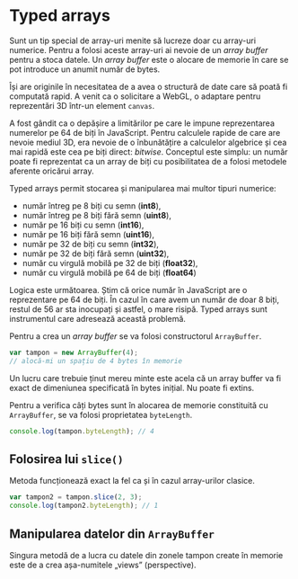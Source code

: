 # Typed arrays

Sunt un tip special de array-uri menite să lucreze doar cu array-uri numerice. Pentru a folosi aceste array-uri ai nevoie de un *array buffer* pentru a stoca datele. Un *array buffer* este o alocare de memorie în care se pot introduce un anumit număr de bytes.

Își are originile în necesitatea de a avea o structură de date care să poată fi computată rapid. A venit ca o solicitare a WebGL, o adaptare pentru reprezentări 3D într-un element `canvas`.

A fost gândit ca o depășire a limitărilor pe care le impune reprezentarea numerelor pe 64 de biți în JavaScript. Pentru calculele rapide de care are nevoie mediul 3D, era nevoie de o înbunătățire a calculelor algebrice și cea mai rapidă este cea pe biți direct: *bitwise*. Conceptul este simplu: un număr poate fi reprezentat ca un array de biți cu posibilitatea de a folosi metodele aferente oricărui array.

Typed arrays permit stocarea și manipularea mai multor tipuri numerice:

- număr întreg pe 8 biți cu semn (**int8**),
- număr întreg pe 8 biți fără semn (**uint8**),
- număr pe 16 biți cu semn (**int16**),
- număr pe 16 biți fără semn (**uint16**),
- număr pe 32 de biți cu semn (**int32**),
- număr pe 32 de biți fără semn (**uint32**),
- număr cu virgulă mobilă pe 32 de biți (**float32**),
- număr cu virgulă mobilă pe 64 de biți (**float64**)

Logica este următoarea. Știm că orice număr în JavaScript are o reprezentare pe 64 de biți. În cazul în care avem un număr de doar 8 biți, restul de 56 ar sta inocupați și astfel, o mare risipă.
Typed arrays sunt instrumentul care adresează această problemă.

Pentru a crea un *array buffer* se va folosi constructorul `ArrayBuffer`.

```javascript
var tampon = new ArrayBuffer(4);
// alocă-mi un spațiu de 4 bytes în memorie
```

Un lucru care trebuie ținut mereu minte este acela că un array buffer va fi exact de dimeniunea specificată în bytes inițial. Nu poate fi extins.

Pentru a verifica câți bytes sunt în alocarea de memorie constituită cu `ArrayBuffer`, se va folosi proprietatea `byteLength`.

```javascript
console.log(tampon.byteLength); // 4
```

## Folosirea lui `slice()`

Metoda funcționează exact la fel ca și în cazul array-urilor clasice.

```javascript
var tampon2 = tampon.slice(2, 3);
console.log(tampon2.byteLength); // 1
```

## Manipularea datelor din `ArrayBuffer`

Singura metodă de a lucra cu datele din zonele tampon create în memorie este de a crea așa-numitele „views” (perspective).
